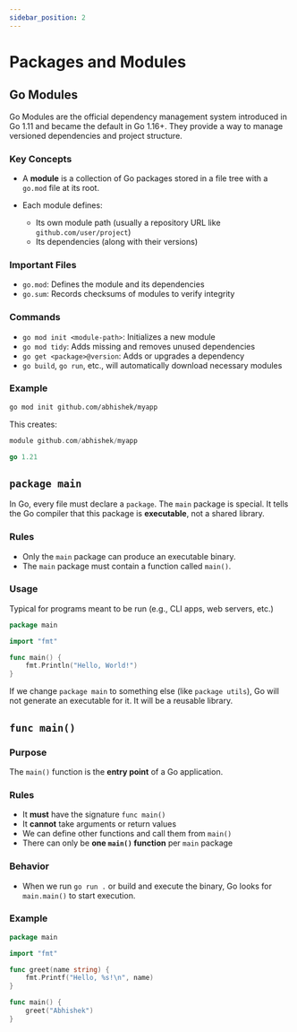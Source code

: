 ```yaml
---
sidebar_position: 2
---
```


# Packages and Modules

<!-- markdownlint-disable MD024 -->

## Go Modules

Go Modules are the official dependency management system introduced in Go 1.11 and became the default in Go 1.16+. They provide a way to manage versioned dependencies and project structure.

### Key Concepts

- A **module** is a collection of Go packages stored in a file tree with a `go.mod` file at its root.
- Each module defines:

  - Its own module path (usually a repository URL like `github.com/user/project`)
  - Its dependencies (along with their versions)

### Important Files

- `go.mod`: Defines the module and its dependencies
- `go.sum`: Records checksums of modules to verify integrity

### Commands

- `go mod init <module-path>`: Initializes a new module
- `go mod tidy`: Adds missing and removes unused dependencies
- `go get <package>@version`: Adds or upgrades a dependency
- `go build`, `go run`, etc., will automatically download necessary modules

### Example

```bash
go mod init github.com/abhishek/myapp
```

This creates:

```go
module github.com/abhishek/myapp

go 1.21
```

## `package main`

In Go, every file must declare a `package`. The `main` package is special. It tells the Go compiler that this package is **executable**, not a shared library.

### Rules

- Only the `main` package can produce an executable binary.
- The `main` package must contain a function called `main()`.

### Usage

Typical for programs meant to be run (e.g., CLI apps, web servers, etc.)

```go
package main

import "fmt"

func main() {
    fmt.Println("Hello, World!")
}
```

If we change `package main` to something else (like `package utils`), Go will not generate an executable for it. It will be a reusable library.

## `func main()`

### Purpose

The `main()` function is the **entry point** of a Go application.

### Rules

- It **must** have the signature `func main()`
- It **cannot** take arguments or return values
- We can define other functions and call them from `main()`
- There can only be **one `main()` function** per `main` package

### Behavior

- When we run `go run .` or build and execute the binary, Go looks for `main.main()` to start execution.

### Example

```go
package main

import "fmt"

func greet(name string) {
    fmt.Printf("Hello, %s!\n", name)
}

func main() {
    greet("Abhishek")
}
```

